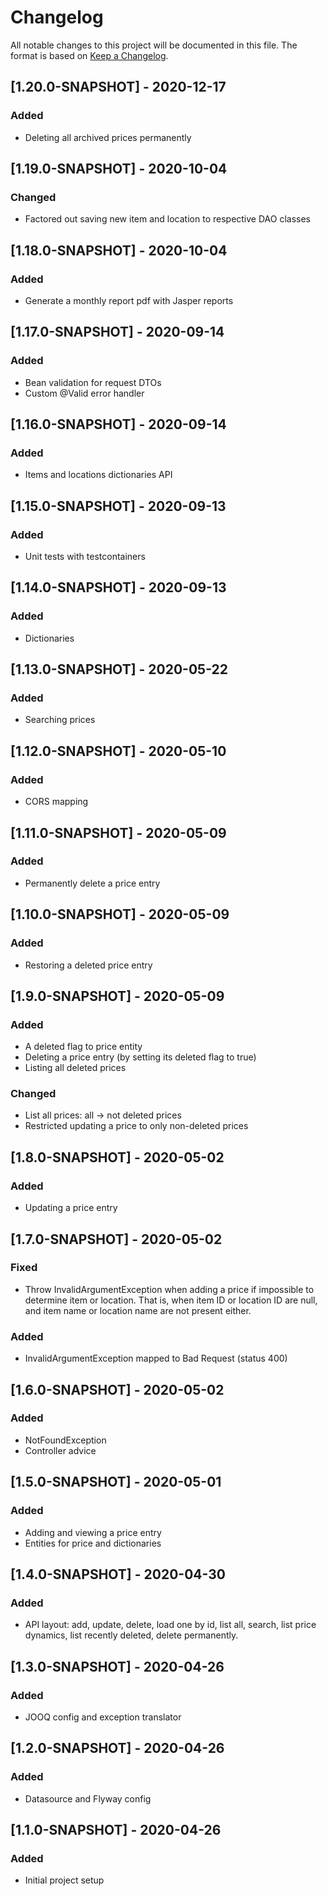 # Changelog
All notable changes to this project will be documented in this file. The format is based on [Keep a Changelog](https://keepachangelog.com/en/1.0.0/).

## [1.20.0-SNAPSHOT] - 2020-12-17
### Added
- Deleting all archived prices permanently

## [1.19.0-SNAPSHOT] - 2020-10-04
### Changed
- Factored out saving new item and location to respective DAO classes

## [1.18.0-SNAPSHOT] - 2020-10-04
### Added
- Generate a monthly report pdf with Jasper reports

## [1.17.0-SNAPSHOT] - 2020-09-14
### Added
- Bean validation for request DTOs
- Custom @Valid error handler

## [1.16.0-SNAPSHOT] - 2020-09-14
### Added
- Items and locations dictionaries API

## [1.15.0-SNAPSHOT] - 2020-09-13
### Added
- Unit tests with testcontainers

## [1.14.0-SNAPSHOT] - 2020-09-13
### Added
- Dictionaries

## [1.13.0-SNAPSHOT] - 2020-05-22
### Added
- Searching prices

## [1.12.0-SNAPSHOT] - 2020-05-10
### Added
- CORS mapping

## [1.11.0-SNAPSHOT] - 2020-05-09
### Added
- Permanently delete a price entry

## [1.10.0-SNAPSHOT] - 2020-05-09
### Added
- Restoring a deleted price entry

## [1.9.0-SNAPSHOT] - 2020-05-09
### Added
- A deleted flag to price entity
- Deleting a price entry (by setting its deleted flag to true)
- Listing all deleted prices

### Changed
- List all prices: all -> not deleted prices
- Restricted updating a price to only non-deleted prices

## [1.8.0-SNAPSHOT] - 2020-05-02
### Added
- Updating a price entry

## [1.7.0-SNAPSHOT] - 2020-05-02
### Fixed
- Throw InvalidArgumentException when adding a price if impossible to determine item or location. That is, when item ID or location ID are null, and item name or location name are not present either.

### Added
- InvalidArgumentException mapped to Bad Request (status 400)

## [1.6.0-SNAPSHOT] - 2020-05-02
### Added
- NotFoundException
- Controller advice

## [1.5.0-SNAPSHOT] - 2020-05-01
### Added
- Adding and viewing a price entry
- Entities for price and dictionaries

## [1.4.0-SNAPSHOT] - 2020-04-30
### Added
- API layout: add, update, delete, load one by id, list all, search, list price dynamics, list recently deleted, delete permanently.

## [1.3.0-SNAPSHOT] - 2020-04-26
### Added
- JOOQ config and exception translator

## [1.2.0-SNAPSHOT] - 2020-04-26
### Added
- Datasource and Flyway config

## [1.1.0-SNAPSHOT] - 2020-04-26
### Added
- Initial project setup
